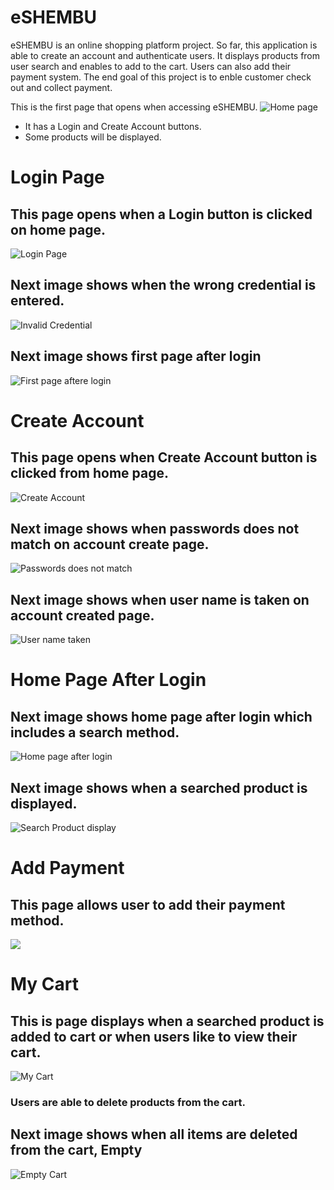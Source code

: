 # eSHEMBU
eSHEMBU is an online shopping platform project. So far, this application is able to create an account and authenticate users. It displays products from user search and enables to add to the cart. Users can also add their payment system. The end goal of this project is to enble customer check out and collect payment.

This is the first page that opens when accessing eSHEMBU.
![Home page](https://github.com/derejedevelop/eSHEMBU/blob/master/product/media/productImages/FirstPageToOpen.JPG)


* It has a Login and Create Account buttons.
* Some products will be displayed.

# Login Page
## This page opens when a Login button is clicked on home page.
![Login Page](https://github.com/derejedevelop/eSHEMBU/blob/master/product/media/productImages/LogInPage.JPG)


## Next image shows when the wrong credential is entered.
![Invalid Credential](https://github.com/derejedevelop/eSHEMBU/blob/master/product/media/productImages/LogInInvalidCredential.JPG)


## Next image shows first page after login
![First page aftere login](https://github.com/derejedevelop/eSHEMBU/blob/master/product/media/productImages/FirstPageAfterLogin.JPG)


# Create Account
## This page opens when Create Account button is clicked from home page.
![Create Account](https://github.com/derejedevelop/eSHEMBU/blob/master/product/media/productImages/CreateAccount.JPG)



## Next image shows when passwords does not match on account create page.
![Passwords does not match](https://github.com/derejedevelop/eSHEMBU/blob/master/product/media/productImages/CreateAccountPasswordNotMatch.JPG)



## Next image shows when user name is taken on account created page. 
![User name taken](https://github.com/derejedevelop/eSHEMBU/blob/master/product/media/productImages/CreateAccountUserNameTaken.JPG)

# Home Page After Login

## Next image shows home page after login which includes a search method.
![Home page after login](https://github.com/derejedevelop/eSHEMBU/blob/master/product/media/productImages/HomePageAfterLogIn.JPG)


## Next image shows when a searched product is displayed.
![Search Product display](https://github.com/derejedevelop/eSHEMBU/blob/master/product/media/productImages/searchProductDisplay.JPG)

# Add Payment
## This page allows user to add their payment method.
![](https://github.com/derejedevelop/eSHEMBU/blob/master/product/media/productImages/addPaymentPage.JPG)


# My Cart
## This is page displays when a searched product is added to cart or when users like to view their cart.
![My Cart](https://github.com/derejedevelop/eSHEMBU/blob/master/product/media/productImages/ProductAddedToCart.JPG)
### Users are able to delete products from the cart.

## Next image shows when all items are deleted from the cart, Empty 
![Empty Cart](https://github.com/derejedevelop/eSHEMBU/blob/master/product/media/productImages/EmptyCart.JPG)
